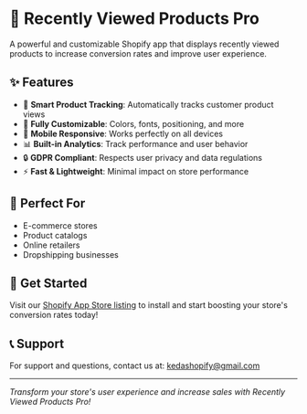 # 🚀 Recently Viewed Products Pro

A powerful and customizable Shopify app that displays recently viewed products to increase conversion rates and improve user experience.

## ✨ Features

- 🔄 **Smart Product Tracking**: Automatically tracks customer product views
- 🎨 **Fully Customizable**: Colors, fonts, positioning, and more
- 📱 **Mobile Responsive**: Works perfectly on all devices
- 📊 **Built-in Analytics**: Track performance and user behavior
- 🔒 **GDPR Compliant**: Respects user privacy and data regulations
- ⚡ **Fast & Lightweight**: Minimal impact on store performance

## 🎯 Perfect For

- E-commerce stores
- Product catalogs
- Online retailers
- Dropshipping businesses

## 🚀 Get Started

Visit our [Shopify App Store listing](https://apps.shopify.com) to install and start boosting your store's conversion rates today!

## 📞 Support

For support and questions, contact us at: kedashopify@gmail.com

---

_Transform your store's user experience and increase sales with Recently Viewed Products Pro!_
